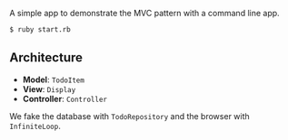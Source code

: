 A simple app to demonstrate the MVC pattern with a command line app.

```bash
$ ruby start.rb
```

## Architecture

- **Model**: `TodoItem`
- **View**: `Display`
- **Controller**: `Controller`

We fake the database with `TodoRepository` and the browser with `InfiniteLoop`.